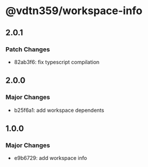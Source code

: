 # @vdtn359/workspace-info

## 2.0.1

### Patch Changes

-   82ab3f6: fix typescript compilation

## 2.0.0

### Major Changes

-   b25f6a1: add workspace dependents

## 1.0.0

### Major Changes

-   e9b6729: add workspace info
